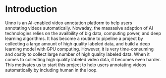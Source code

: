 # Introduction

Unno is an AI-enabled video annotation platform to help users annotating videos automatically. Nowaday, the massasive adaption of AI technologies relies on the availbility of big data, computing power, and deep learning algorithms. It has become a routine to pipeline a project by collecting a large amount of high quality labeled data, and build a deep learning model with GPU computing. However, it is very time-consuming and costly to collect large number of high quality labeled data. When it comes to collecting high quality labeled video data, it becomes even harder.  This motivates us to start this project to help users annotating videos automatically by including human in the loop.

